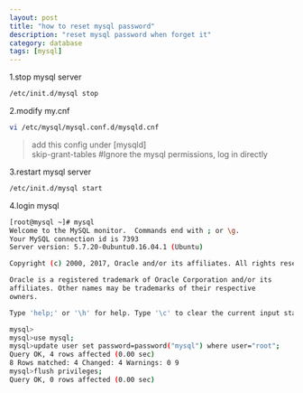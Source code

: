 ```yaml
---
layout: post
title: "how to reset mysql password"
description: "reset mysql password when forget it"
category: database
tags: [mysql]
---
```



1.stop mysql server

```bash
/etc/init.d/mysql stop
```

2.modify my.cnf

```bash
vi /etc/mysql/mysql.conf.d/mysqld.cnf
```
> add this config under [mysqld]<br/>
> skip-grant-tables  #Ignore the mysql permissions, log in directly

3.restart mysql server

```bash
/etc/init.d/mysql start
```

4.login mysql

```bash
[root@mysql ~]# mysql
Welcome to the MySQL monitor.  Commands end with ; or \g.
Your MySQL connection id is 7393
Server version: 5.7.20-0ubuntu0.16.04.1 (Ubuntu)

Copyright (c) 2000, 2017, Oracle and/or its affiliates. All rights reserved.

Oracle is a registered trademark of Oracle Corporation and/or its
affiliates. Other names may be trademarks of their respective
owners.

Type 'help;' or '\h' for help. Type '\c' to clear the current input statement.

mysql>
mysql>use mysql;
mysql>update user set password=password("mysql") where user="root";
Query OK, 4 rows affected (0.00 sec)
8 Rows matched: 4 Changed: 4 Warnings: 0 9
mysql>flush privileges;
Query OK, 0 rows affected (0.00 sec)
```
